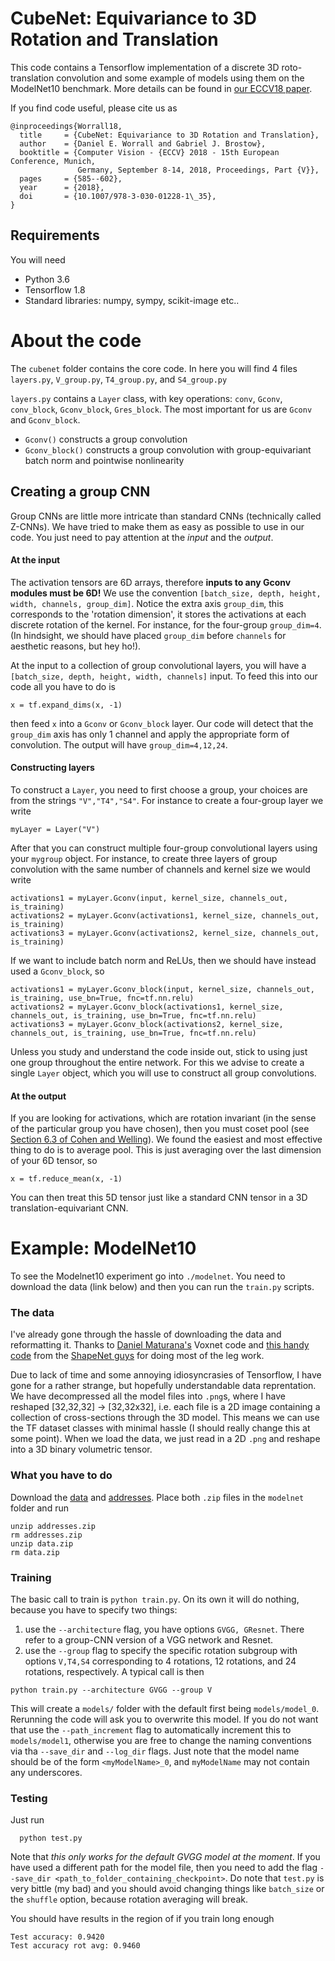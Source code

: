 # CubeNet: Equivariance to 3D Rotation and Translation

This code contains a Tensorflow implementation of a discrete 3D roto-translation convolution and some example of models using them on the ModelNet10 benchmark. More details can be found in [our ECCV18 paper](https://arxiv.org/abs/1804.04458). 

If you find code useful, please cite us as
```
@inproceedings{Worrall18,
  title     = {CubeNet: Equivariance to 3D Rotation and Translation},
  author    = {Daniel E. Worrall and Gabriel J. Brostow},
  booktitle = {Computer Vision - {ECCV} 2018 - 15th European Conference, Munich,
               Germany, September 8-14, 2018, Proceedings, Part {V}},
  pages     = {585--602},
  year      = {2018},
  doi       = {10.1007/978-3-030-01228-1\_35},
}
```

## Requirements
You will need
- Python 3.6
- Tensorflow 1.8
- Standard libraries: numpy, sympy, scikit-image etc..

# About the code
The `cubenet` folder contains the core code. In here you will find 4 files `layers.py`, `V_group.py`, `T4_group.py`, and `S4_group.py`

`layers.py` contains a `Layer` class, with key operations: `conv`, `Gconv`, `conv_block`, `Gconv_block`, `Gres_block`. The most important for us are `Gconv` and `Gconv_block`. 
- `Gconv()` constructs a group convolution
- `Gconv_block()` constructs a group convolution with group-equivariant batch norm and pointwise nonlinearity

## Creating a group CNN
Group CNNs are little more intricate than standard CNNs (technically called Z-CNNs). We have tried to make them as easy as possible to use in our code. You just need to pay attention at the _input_ and the _output_.

#### At the input
The activation tensors are 6D arrays, therefore __inputs to any Gconv modules must be 6D!__ We use the convention `[batch_size, depth, height, width, channels, group_dim]`. Notice the extra axis `group_dim`, this corresponds to the 'rotation dimension', it stores the activations at each discrete rotation of the kernel. For instance, for the four-group `group_dim=4`. (In hindsight, we should have placed `group_dim` before `channels` for aesthetic reasons, but hey ho!). 

At the input to a collection of group convolutional layers, you will have a `[batch_size, depth, height, width, channels]` input. To feed this into our code all you have to do is
```
x = tf.expand_dims(x, -1)
```
then feed `x` into a `Gconv` or `Gconv_block` layer. Our code will detect that the `group_dim` axis has only 1 channel and apply the appropriate form of convolution. The output will have `group_dim=4,12,24`.

#### Constructing layers
To construct a `Layer`, you need to first choose a group, your choices are from the strings `"V","T4","S4"`. For instance to create a four-group layer we write
```
myLayer = Layer("V")
```
After that you can construct multiple four-group convolutional layers using your `mygroup` object. For instance, to create three layers of group convolution with the same number of channels and kernel size we would write
```
activations1 = myLayer.Gconv(input, kernel_size, channels_out, is_training)
activations2 = myLayer.Gconv(activations1, kernel_size, channels_out, is_training)
activations3 = myLayer.Gconv(activations2, kernel_size, channels_out, is_training)
```
If we want to include batch norm and ReLUs, then we should have instead used a `Gconv_block`, so
```
activations1 = myLayer.Gconv_block(input, kernel_size, channels_out, is_training, use_bn=True, fnc=tf.nn.relu)
activations2 = myLayer.Gconv_block(activations1, kernel_size, channels_out, is_training, use_bn=True, fnc=tf.nn.relu)
activations3 = myLayer.Gconv_block(activations2, kernel_size, channels_out, is_training, use_bn=True, fnc=tf.nn.relu)
```
Unless you study and understand the code inside out, stick to using just one group throughout the entire network. For this we advise to create a single `Layer` object, which you will use to construct all group convolutions. 

#### At the output
If you are looking for activations, which are rotation invariant (in the sense of the particular group you have chosen), then you must coset pool (see [Section 6.3 of Cohen and Welling](https://arxiv.org/abs/1602.07576)). We found the easiest and most effective thing to do is to average pool. This is just averaging over the last dimension of your 6D tensor, so
```
x = tf.reduce_mean(x, -1)
```
You can then treat this 5D tensor just like a standard CNN tensor in a 3D translation-equivariant CNN.


# Example: ModelNet10
To see the Modelnet10 experiment go into `./modelnet`. You need to download the data (link below) and then you can run the `train.py` scripts.

### The data
I've already gone through the hassle of downloading the data and reformatting it. Thanks to [Daniel Maturana's](https://github.com/dimatura/voxnet) Voxnet code and [this handy code](http://vision.princeton.edu/projects/2014/3DShapeNets/3DShapeNetsCode.zip) from the [ShapeNet guys](http://vision.princeton.edu/projects/2014/3DShapeNets/) for doing most of the leg work. 

Due to lack of time and some annoying idiosyncrasies of Tensorflow, I have gone for a rather strange, but hopefully understandable data reprentation. We have decompressed all the model files into `.png`s, where I have reshaped [32,32,32] -> [32,32x32], i.e. each file is a 2D image containing a collection of cross-sections through the 3D model. This means we can use the TF dataset classes with minimal hassle (I should really change this at some point). When we load the data, we just read in a 2D `.png` and reshape into a 3D binary volumetric tensor.

### What you have to do
Download the [data](https://drive.google.com/file/d/1aO48z-Qzsctd29zWpeuOOqvoKF3hXfbU/view?usp=sharing) and [addresses](https://drive.google.com/file/d/1XsXEI0U9t6jdWrHp_NyW3ua-PWsUMDbT/view?usp=sharing). Place both `.zip` files in the `modelnet` folder and run
```
unzip addresses.zip 
rm addresses.zip
unzip data.zip 
rm data.zip
```

### Training
The basic call to train is `python train.py`. On its own it will do nothing, because you have to specify two things: 
1) use the `--architecture` flag, you have options `GVGG, GResnet`. There refer to a group-CNN version of a VGG network and Resnet.
2) use the `--group` flag to specify the specific rotation subgroup with options `V,T4,S4` corresponding to 4 rotations, 12 rotations, and 24 rotations, respectively.
A typical call is then
```
python train.py --architecture GVGG --group V
```
This will create a `models/` folder with the default first being `models/model_0`. Rerunning the code will ask you to overwrite this model. If you do not want that use the `--path_increment` flag to automatically increment this to `models/model1`, otherwise you are free to change the naming conventions via tha `--save_dir` and `--log_dir` flags. Just note that the model name should be of the form `<myModelName>_0`, and `myModelName` may not contain any underscores.

### Testing
Just run 
```
  python test.py
```
Note that _this only works for the default GVGG model at the moment_. If you have used a different path for the model file, then you need to add the flag `--save_dir <path_to_folder_containing_checkpoint>`. Do note that `test.py` is very bittle (my bad) and you should avoid changing things like `batch_size` or the `shuffle` option, because rotation averaging will break. 

You should have results in the region of if you train long enough
```
Test accuracy: 0.9420
Test accuracy rot avg: 0.9460
 ```
